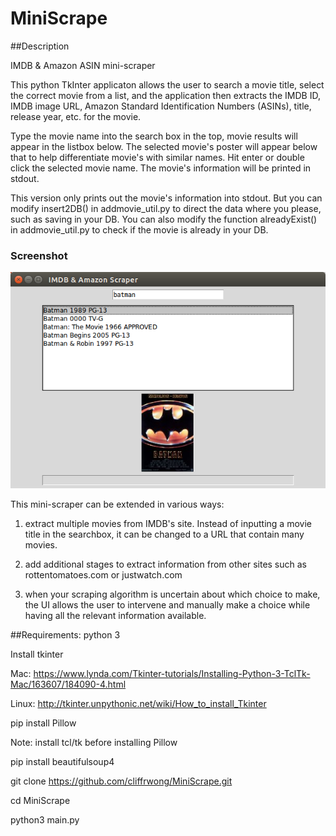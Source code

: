 # MiniScrape

##Description

IMDB & Amazon ASIN mini-scraper

This python TkInter applicaton allows the user to search a movie title, select the correct movie from a list, and the application then extracts the IMDB ID, IMDB image URL, Amazon Standard Identification Numbers (ASINs), title, release year, etc. for the movie.

Type the movie name into the search box in the top, movie results will appear in the listbox below. The selected movie's poster will appear below that to help differentiate movie's with similar names. Hit enter or double click the selected movie name. The movie's information will be printed in stdout. 	

This version only prints out the movie's information into stdout. But you can modify insert2DB() in addmovie_util.py to direct the data where you please, such as saving in your DB. You can also modify the function alreadyExist() in addmovie_util.py to check if the movie is already in your DB.

### Screenshot
![alt tag](https://raw.githubusercontent.com/cliffrwong/MiniScrape/master/img/screenshot.png)

This mini-scraper can be extended in various ways:

1. extract multiple movies from IMDB's site. Instead of inputting a movie title in the searchbox, it can be changed to a URL that contain many movies.

2. add additional stages to extract information from other sites such as rottentomatoes.com or justwatch.com

3. when your scraping algorithm is uncertain about which choice to make, the UI allows the user to intervene and manually make a choice while having all the relevant information available. 


##Requirements:
python 3

Install tkinter 

Mac: https://www.lynda.com/Tkinter-tutorials/Installing-Python-3-TclTk-Mac/163607/184090-4.html

Linux: http://tkinter.unpythonic.net/wiki/How_to_install_Tkinter

pip install Pillow

Note: install tcl/tk before installing Pillow

pip install beautifulsoup4

git clone https://github.com/cliffrwong/MiniScrape.git

cd MiniScrape

python3 main.py


